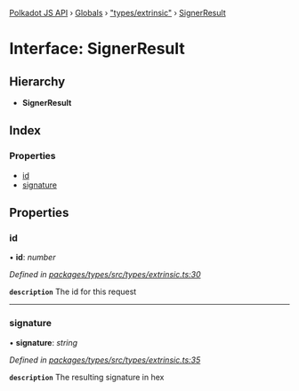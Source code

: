[Polkadot JS API](../README.md) › [Globals](../globals.md) › ["types/extrinsic"](../modules/_types_extrinsic_.md) › [SignerResult](_types_extrinsic_.signerresult.md)

# Interface: SignerResult

## Hierarchy

* **SignerResult**

## Index

### Properties

* [id](_types_extrinsic_.signerresult.md#id)
* [signature](_types_extrinsic_.signerresult.md#signature)

## Properties

###  id

• **id**: *number*

*Defined in [packages/types/src/types/extrinsic.ts:30](https://github.com/jak-pan/api/blob/bc94e95733/packages/types/src/types/extrinsic.ts#L30)*

**`description`** The id for this request

___

###  signature

• **signature**: *string*

*Defined in [packages/types/src/types/extrinsic.ts:35](https://github.com/jak-pan/api/blob/bc94e95733/packages/types/src/types/extrinsic.ts#L35)*

**`description`** The resulting signature in hex
